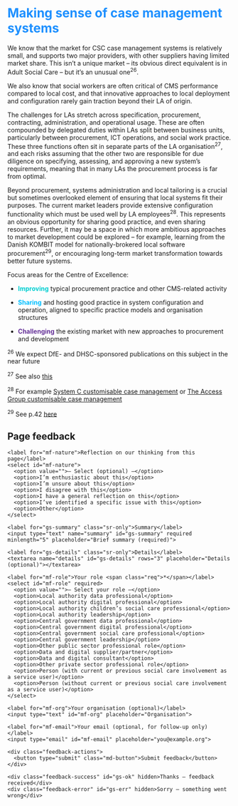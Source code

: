 # <span style="color:dodgerblue">Making sense of case management systems</span>

We know that the market for CSC case management systems is relatively small, and supports two major providers, with other suppliers having limited market share. This isn’t a unique market – its obvious direct equivalent is in Adult Social Care – but it’s an unusual one<sup>26</sup>.

We also know that social workers are often critical of CMS performance compared to local cost, and that innovative approaches to local deployment and configuration rarely gain traction beyond their LA of origin.

The challenges for LAs stretch across specification, procurement, contracting, administration, and operational usage. These are often compounded by delegated duties within LAs split between business units, particularly between procurement, ICT operations, and social work practice. These three functions often sit in separate parts of the LA organisation<sup>27</sup>, and each risks assuming that the other two are responsible for due diligence on specifying, assessing, and approving a new system’s requirements, meaning that in many LAs the procurement process is far from optimal.

Beyond procurement, systems administration and local tailoring is a crucial but sometimes overlooked element of ensuring that local systems fit their purposes. The current market leaders provide extensive configuration functionality which must be used well by LA employees<sup>28</sup>. This represents an obvious opportunity for sharing good practice, and even sharing resources. Further, it may be a space in which more ambitious approaches to market development could be explored – for example, learning from the Danish KOMBIT model for nationally-brokered local software procurement<sup>29</sup>, or encouraging long-term market transformation towards better future systems.

Focus areas for the Centre of Excellence:

-  <span style="color:darkturquoise">**Improving**</span> typical procurement practice and other CMS-related activity

-  <span style="color:deepskyblue">**Sharing**</span> and hosting good practice in system configuration and operation, aligned to specific practice models and organisation structures

-  <span style="color:rebeccapurple">**Challenging**</span> the existing market with new approaches to procurement and development


<!--- footnotes -->

<sup>26</sup> We expect DfE- and DHSC-sponsored publications on this subject in the near future

<sup>27</sup> See also [this](https://socialcare.wales/cms-assets/documents/scoping-a-professional-development-framework-for-social-care.pdf)

<sup>28</sup> For example [System C customisable case management](https://www.systemc.com/local-government/liquidlogic-childrens-case-management/) or [The Access Group customisable case management](https://www.theaccessgroup.com/en-gb/health-social-care/software/social-care-case-management/?_gl=1*yjcjje*_up*MQ..*_gs*MQ..&gclid=Cj0KCQjwrJTGBhCbARIsANFBfguWoKctImnRplXcuwgUu_JykRedMn_v9p1dcgmRGo6t037PNJsGsmsaAmEfEALw_wcB&gclsrc=aw.ds&gbraid=0AAAAADesmmOY-SwKow_pjsqFedXvd8cg8#:~:text=Customer%2DLed%20Configuration%20enables%20you%20to%20implement%20Case%20Management%20software%20in%20a%20way%20that%20reflects%20your%20organisation)

<sup>29</sup> See p.42 [here](https://www.digitalejugendhilfe.de/fileadmin/uploads/user_upload/Publikationen/Webseite_DK_digitalisation_and_social_services_for_children_Jorgensen.pdf)

<!--- feedback form only below here -->


<div class="feedback-section feedback-compact" id="sheets">
  <h2>Page feedback</h2>
  <form id="gs-form">
    <input type="hidden" name="page" id="gs-page">
    <input type="text" name="hp_field" id="hp_field" style="display:none" tabindex="-1" autocomplete="off">

    <label for="mf-nature">Reflection on our thinking from this page</label>
    <select id="mf-nature">
      <option value="">— Select (optional) —</option>
      <option>I’m enthusiastic about this</option>
      <option>I’m unsure about this</option>
      <option>I disagree with this</option>
      <option>I have a general reflection on this</option>
      <option>I’ve identified a specific issue with this</option>
      <option>Other</option>
    </select>
    
    <label for="gs-summary" class="sr-only">Summary</label>
    <input type="text" name="summary" id="gs-summary" required minlength="5" placeholder="Brief summary (required)">

    <label for="gs-details" class="sr-only">Details</label>
    <textarea name="details" id="gs-details" rows="3" placeholder="Details (optional)"></textarea>

    <label for="mf-role">Your role <span class="req">*</span></label>
    <select id="mf-role" required>
      <option value="">— Select your role —</option>
      <option>Local authority data professional</option>
      <option>Local authority digital professional</option>
      <option>Local authority children’s social care professional</option>
      <option>Local authority leadership</option>
      <option>Central government data professional</option>
      <option>Central government digital professional</option>
      <option>Central government social care professional</option>
      <option>Central government leadership</option>
      <option>Other public sector professional role</option>
      <option>Data and digital supplier/partner</option>
      <option>Data and digital consultant</option>
      <option>Other private sector professional role</option>
      <option>Person (with current or previous social care involvement as a service user)</option>
      <option>Person (without current or previous social care involvement as a service user)</option>
    </select>

    <label for="mf-org">Your organisation (optional)</label>
    <input type="text" id="mf-org" placeholder="Organisation">

    <label for="mf-email">Your email (optional, for follow-up only)</label>
    <input type="email" id="mf-email" placeholder="you@example.org">

    <div class="feedback-actions">
      <button type="submit" class="md-button">Submit feedback</button>
    </div>

    <div class="feedback-success" id="gs-ok" hidden>Thanks — feedback received</div>
    <div class="feedback-error" id="gs-err" hidden>Sorry — something went wrong</div>
  </form>
</div>


